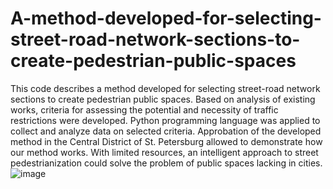 # A-method-developed-for-selecting-street-road-network-sections-to-create-pedestrian-public-spaces
This code describes a method developed for selecting street-road network sections to create pedestrian public spaces. Based on analysis of existing works, criteria for assessing the potential and necessity of traffic restrictions were developed. Python programming language was applied to collect and analyze data on selected criteria.  Approbation of the developed method in the Central District of St. Petersburg allowed to demonstrate how our method works. With limited resources, an intelligent approach to street pedestrianization could solve the problem of public spaces lacking in cities.
![image](https://user-images.githubusercontent.com/92387942/190993422-83fae85b-b229-4df5-93bf-b11d9d2bdb59.png)
